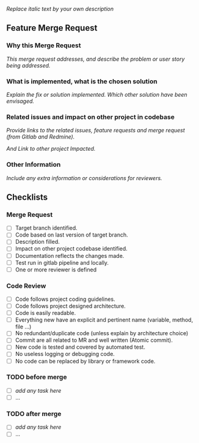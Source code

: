 _Replace italic text by your own description_

## Feature Merge Request

### Why this Merge Request

_This merge request addresses, and describe the problem or user story being addressed._

### What is implemented, what is the chosen solution

_Explain the fix or solution implemented. Which other solution have been envisaged._

### Related issues and impact on other project in codebase

_Provide links to the related issues, feature requests and merge request (from Gitlab and Redmine)._

_And Link to other project Impacted._

### Other Information

_Include any extra information or considerations for reviewers._

## Checklists

### Merge Request

- [ ] Target branch identified.
- [ ] Code based on last version of target branch.
- [ ] Description filled.
- [ ] Impact on other project codebase identified.
- [ ] Documentation reflects the changes made.
- [ ] Test run in gitlab pipeline and locally.
- [ ] One or more reviewer is defined

### Code Review

- [ ] Code follows project coding guidelines.
- [ ] Code follows project designed architecture.
- [ ] Code is easily readable.
- [ ] Everything new have an explicit and pertinent name (variable, method, file ...)
- [ ] No redundant/duplicate code (unless explain by architecture choice)
- [ ] Commit are all related to MR and well written (Atomic commit).
- [ ] New code is tested and covered by automated test.
- [ ] No useless logging or debugging code.
- [ ] No code can be replaced by library or framework code.

### TODO before merge

- [ ] _add any task here_
- [ ] ...

### TODO after merge

- [ ] _add any task here_
- [ ] ...
